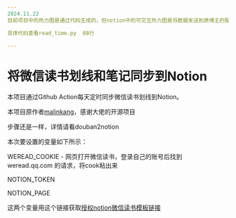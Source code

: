 ```yaml
---
2024.11.22
目前项目中的热力图是通过代码生成的，但notion中的可交互热力图是将数据发送到原博主的服务器https://heatmap.malinkang.com/ 进行渲染

具体代码查看read_time.py  88行

---
```




# 将微信读书划线和笔记同步到Notion



本项目通过Github Action每天定时同步微信读书划线到Notion。

本项目原作者[malinkang](https://github.com/malinkang/)，感谢大佬的开源项目


步骤还是一样，详情请看douban2notion

本次要设置的变量如下所示：

WEREAD_COOKIE - 网页打开微信读书，登录自己的账号后找到 weread.qq.com 的请求，将cook粘出来

NOTION_TOKEN

NOTION_PAGE

这两个变量用这个链接获取[授权notion微信读书模板链接](https://api.notion.com/v1/oauth/authorize?client_id=f86ce456-f9cb-4cd5-8e4b-07bd9e18a8f8&response_type=code&owner=user&redirect_uri=https%3A%2F%2Fnotion-auth.malinkang.com%2Fweread2notionpro-oauth-callback)



